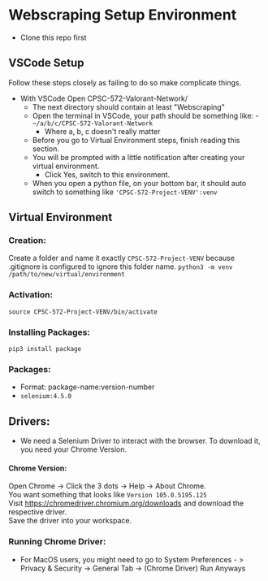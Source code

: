 # Webscraping Setup Environment

- Clone this repo first

## VSCode Setup 
Follow these steps closely as failing to do so make complicate things.
- With VSCode Open CPSC-572-Valorant-Network/
    - The next directory should contain at least "Webscraping"
    - Open the terminal in VSCode, your path should be something like:
        -`~/a/b/c/CPSC-572-Valorant-Network`
        - Where a, b, c doesn't really matter
    - Before you go to Virtual Environment steps, finish reading this section. 
    - You will be prompted with a little notification after creating your virtual environment.
        - Click Yes, switch to this environment.
    - When you open a python file, on your bottom bar, it should auto switch to something like `'CPSC-572-Project-VENV':venv`

## Virtual Environment

### Creation:

Create a folder and name it exactly `CPSC-572-Project-VENV` because .gitignore is configured to ignore this folder name.
`python3 -m venv /path/to/new/virtual/environment`

### Activation:

`source CPSC-572-Project-VENV/bin/activate`

### Installing Packages:

`pip3 install package`

### Packages:

-   Format: package-name:version-number
-   `selenium:4.5.0`

## Drivers:

-   We need a Selenium Driver to interact with the browser. To download it, you need your Chrome Version.

#### Chrome Version:
Open Chrome -> Click the 3 dots -> Help -> About Chrome.\
You want something that looks like `Version 105.0.5195.125`\
Visit https://chromedriver.chromium.org/downloads and download the respective driver.\
Save the driver into your workspace.

### Running Chrome Driver:
- For MacOS users, you might need to go to System Preferences - > Privacy & Security -> General Tab -> (Chrome Driver) Run Anyways



